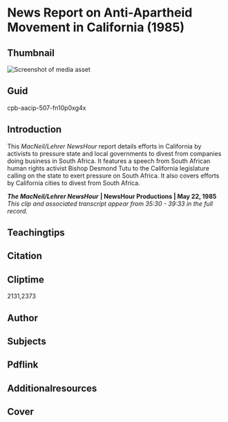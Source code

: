 # News Report on Anti-Apartheid Movement in California (1985)



## Thumbnail

![Screenshot of media asset](https://s3.amazonaws.com/americanarchive.org/primary_source_sets/4-507-fn10p0xg4x.jpg "Screenshot media asset")

## Guid
cpb-aacip-507-fn10p0xg4x

## Introduction

This _MacNeil/Lehrer NewsHour_ report details efforts in California by activists to pressure state and local governments to divest from companies doing business in South Africa. It features a speech from South African human rights activist Bishop Desmond Tutu to the California legislature calling on the state to exert pressure on South Africa. It also covers efforts by California cities to divest from South Africa. 


<b>_The MacNeil/Lehrer NewsHour_</b>
<b>| NewsHour Productions | May 22, 1985</b>
<i>This clip and associated transcript appear from 35:30 - 39:33 in the full record.</i>

## Teachingtips

## Citation

## Cliptime

2131,2373
## Author
## Subjects
## Pdflink
## Additionalresources
## Cover
